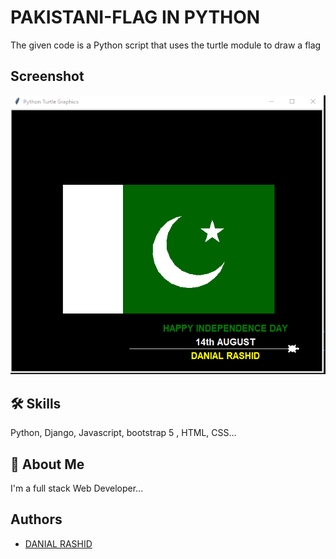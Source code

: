 
# PAKISTANI-FLAG IN PYTHON

The given code is a Python script that uses the turtle module to draw a flag


## Screenshot

![App Screenshot](https://raw.githubusercontent.com/DanialRashid786/Flag-Pakistan-Python/master/images/flag.png)


## 🛠 Skills
Python, Django, Javascript, bootstrap 5 , HTML, CSS...

## 🚀 About Me
I'm a full stack Web Developer...

## Authors

- [DANIAL RASHID](https://www.linkedin.com/in/danialrashid/)

